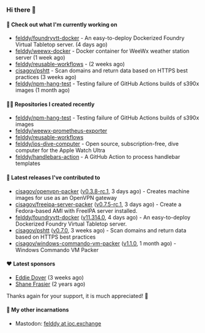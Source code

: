 ### Hi there 👋

#### 👷 Check out what I'm currently working on

- [felddy/foundryvtt-docker](https://github.com/felddy/foundryvtt-docker) - An easy-to-deploy Dockerized Foundry Virtual Tabletop server. (4 days ago)
- [felddy/weewx-docker](https://github.com/felddy/weewx-docker) - Docker container for WeeWx weather station server (1 week ago)
- [felddy/reusable-workflows](https://github.com/felddy/reusable-workflows) -  (2 weeks ago)
- [cisagov/pshtt](https://github.com/cisagov/pshtt) - Scan domains and return data based on HTTPS best practices (3 weeks ago)
- [felddy/npm-hang-test](https://github.com/felddy/npm-hang-test) - Testing failure of GitHub Actions builds of s390x images (1 month ago)

#### 👨‍💻 Repositories I created recently

- [felddy/npm-hang-test](https://github.com/felddy/npm-hang-test) - Testing failure of GitHub Actions builds of s390x images
- [felddy/weewx-prometheus-exporter](https://github.com/felddy/weewx-prometheus-exporter)
- [felddy/reusable-workflows](https://github.com/felddy/reusable-workflows)
- [felddy/ios-dive-computer](https://github.com/felddy/ios-dive-computer) - Open source, subscription-free, dive computer for the Apple Watch Ultra
- [felddy/handlebars-action](https://github.com/felddy/handlebars-action) - A GitHub Action to process handlebar templates

#### 🚀 Latest releases I've contributed to

- [cisagov/openvpn-packer](https://github.com/cisagov/openvpn-packer) ([v0.3.8-rc.1](https://github.com/cisagov/openvpn-packer/releases/tag/v0.3.8-rc.1), 3 days ago) - Creates machine images for use as an OpenVPN gateway
- [cisagov/freeipa-server-packer](https://github.com/cisagov/freeipa-server-packer) ([v0.7.5-rc.1](https://github.com/cisagov/freeipa-server-packer/releases/tag/v0.7.5-rc.1), 3 days ago) - Create a Fedora-based AMI with FreeIPA server installed.
- [felddy/foundryvtt-docker](https://github.com/felddy/foundryvtt-docker) ([v11.314.0](https://github.com/felddy/foundryvtt-docker/releases/tag/v11.314.0), 4 days ago) - An easy-to-deploy Dockerized Foundry Virtual Tabletop server.
- [cisagov/pshtt](https://github.com/cisagov/pshtt) ([v0.7.0](https://github.com/cisagov/pshtt/releases/tag/v0.7.0), 3 weeks ago) - Scan domains and return data based on HTTPS best practices
- [cisagov/windows-commando-vm-packer](https://github.com/cisagov/windows-commando-vm-packer) ([v1.1.0](https://github.com/cisagov/windows-commando-vm-packer/releases/tag/v1.1.0), 1 month ago) - Windows Commando VM Packer

#### ❤️ Latest sponsors
- [Eddie Dover](https://github.com/EddieDover) (3 weeks ago)
- [Shane Frasier](https://github.com/jsf9k) (2 years ago)

Thanks again for your support, it is much appreciated! 🙏

#### 🐋 My other incarnations
- Mastodon: <a rel="me" href="https://ioc.exchange/@felddy">felddy at ioc.exchange</a>
